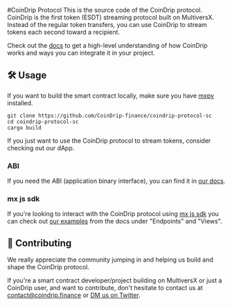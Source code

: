 #CoinDrip Protocol
This is the source code of the CoinDrip protocol. CoinDrip is the first token (ESDT) streaming protocol built on MultiversX. Instead of the regular token transfers, you can use CoinDrip to stream tokens each second toward a recipient.

Check out the [docs](https://docs.coindrip.finance) to get a high-level understanding of how CoinDrip works and ways you can integrate it in your project.

## 🛠 Usage

If you want to build the smart contract locally, make sure you have [mxpy](https://docs.multiversx.com/sdk-and-tools/sdk-py/installing-mxpy/) installed.

```
git clone https://github.com/CoinDrip-finance/coindrip-protocol-sc
cd coindrip-protocol-sc
cargo build
```

If you just want to use the CoinDrip protocol to stream tokens, consider checking out our dApp.

### ABI

If you need the ABI (application binary interface), you can find it in [our docs](https://docs.coindrip.finance/technical-guides/codebase).

### mx js sdk

If you're looking to interact with the CoinDrip protocol using [mx js sdk](https://github.com/multiversx/mx-sdk-js-core) you can check out [our examples](https://docs.coindrip.finance/technical-reference) from the docs under "Endpoints" and "Views".

## 👥 Contributing

We really appreciate the community jumping in and helping us build and shape the CoinDrip protocol.

If you're a smart contract developer/project building on MultiversX or just a CoinDrip user, and want to contribute, don't hesitate to contact us at contact@coindrip.finance or [DM us on Twitter](https://twitter.com/CoinDripHQ).
